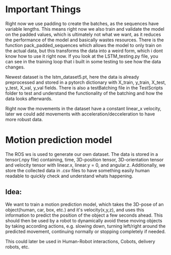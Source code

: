 # Important Things

Right now we use padding to create the batches, as the sequences have variable lengths. This means right now we also train and validate the model on the padded values, which is ultimately not what we want, as it reduces the performance of the model and basically wastes resources. There is the function pack_padded_sequences which allows the model to only train on the actual data, but this transforms the data into a weird form, which i dont know how to use it right now. If you look at the LSTM_testing.py file, you can see in the training loop that i built in some testing to see how the data changes. 

Newest dataset is the lstm_dataset5.pt, here the data is already preprocessed and stored in a pytorch dictionary with X_train, y_train, X_test, y_test, X_val, y_val fields. There is also a testBatching file in the TestScripts folder to test and understand the functionality of the batching and how the data looks afterwards. 

Right now the movements in the dataset have a constant linear_x velocity, later we could add movements with acceleration/decceleration to have more robust data.

# Motion prediction model

The ROS ws is used to generate our own dataset. The data is stored in a tensor(.npy file) containing, time, 3D-position tensor, 3D-orientation tensor and velocity tensor with linear.x, linear.y = 0, and angular.z. Additionally, we store the collected data in .csv files to have something easily human readable to quickly check and understand whats happening. 

## Idea:

We want to train a motion prediction model, which takes the 3D-pose of an object(human, car, box, etc.) and it's velocity(x,y,z), and uses this information to predict the position of the object a few seconds ahead. This should then be used by a robot to dynamically avoid these moving objects by taking according actions, e.g. slowing down, turning left/right around the predicted movement, continuing normally or stopping completely if needed.

This could later be used in Human-Robot interactions, Cobots, delivery robots, etc.